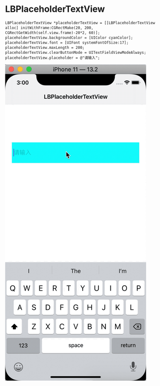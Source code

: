 # LBPlaceholderTextView
```OBJC
LBPlaceholderTextView *placeholderTextView = [[LBPlaceholderTextView alloc] initWithFrame:CGRectMake(20, 200, CGRectGetWidth(self.view.frame)-20*2, 60)];
placeholderTextView.backgroundColor = [UIColor cyanColor];
placeholderTextView.font = [UIFont systemFontOfSize:17];
placeholderTextView.maxLength = 200;
placeholderTextView.clearButtonMode = UITextFieldViewModeAlways;
placeholderTextView.placeholder = @"请输入";
```
![](https://github.com/A1129434577/LBPlaceholderTextView/blob/master/LBPlaceholderTextView.gif?raw=true)
